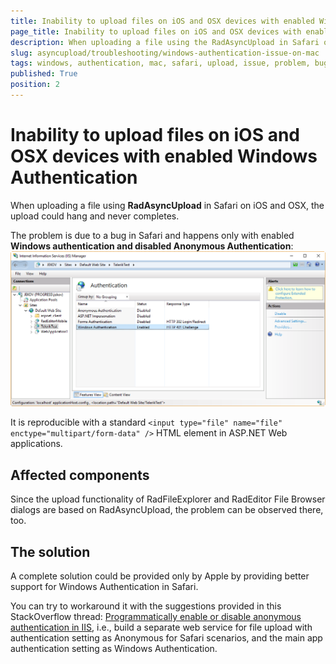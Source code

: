 ```yaml
---
title: Inability to upload files on iOS and OSX devices with enabled Windows Authentication
page_title: Inability to upload files on iOS and OSX devices with enabled Windows Authentication | RadAsyncUpload for ASP.NET AJAX Documentation
description: When uploading a file using the RadAsyncUpload in Safari on iOS and OSX, the upload could hang and never completes.
slug: asyncupload/troubleshooting/windows-authentication-issue-on-mac
tags: windows, authentication, mac, safari, upload, issue, problem, bug
published: True
position: 2
---
```


# Inability to upload files on iOS and OSX devices with enabled Windows Authentication
When uploading a file using **RadAsyncUpload** in Safari on iOS and OSX, the upload could hang and never completes.
 
The problem is due to a bug in Safari and happens only with enabled **Windows authentication and disabled Anonymous Authentication**:
![Enabled Windows Authentication in IIS](../images/windows-authentication-enabled.png) 

It is reproducible with a standard `<input type="file" name="file" enctype="multipart/form-data" />` HTML element in ASP.NET Web applications.

## Affected components
Since the upload functionality of RadFileExplorer and RadEditor File Browser dialogs are based on RadAsyncUpload, the problem can be observed there, too.
 
## The solution
A complete solution could be provided only by Apple by providing better support for Windows Authentication in Safari. 

You can try to workaround it with the suggestions provided in this StackOverflow thread: [Programmatically enable or disable anonymous authentication in IIS](http://stackoverflow.com/questions/28419304/programmatically-enable-or-disable-anonymous-authentication-in-iis), i.e., build a separate web service for file upload with authentication setting as Anonymous for Safari scenarios, and the main app authentication setting as Windows Authentication.

